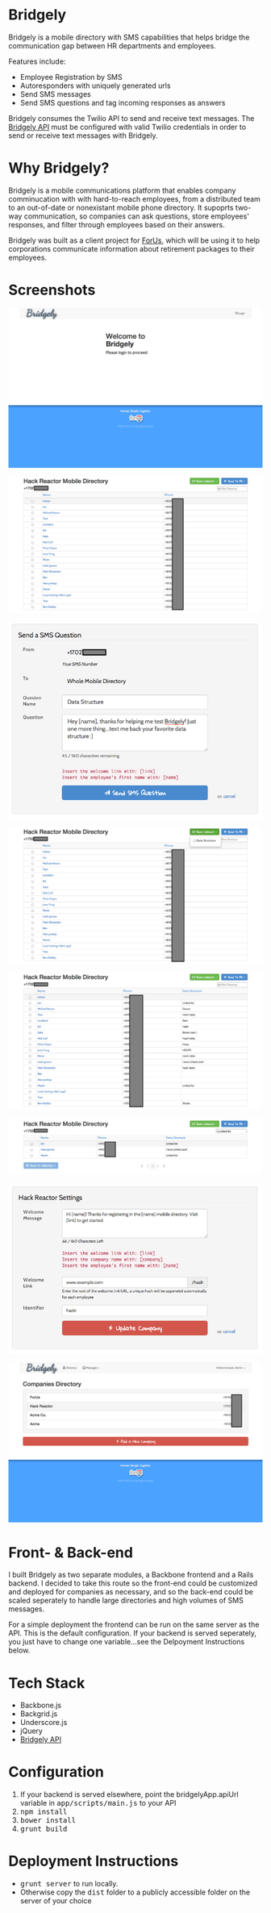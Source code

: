 # Bridgely

Bridgely is a mobile directory with SMS capabilities that helps bridge the communication gap between HR departments and employees.

Features include:
- Employee Registration by SMS
- Autoresponders with uniquely generated urls
- Send SMS messages
- Send SMS questions and tag incoming responses as answers

Bridgely consumes the Twilio API to send and receive text messages. The [Bridgely API](https://github.com/nason/bridgely-api/) must be configured with valid Twilio credentials in order to send or receive text messages with Bridgely.

# Why Bridgely?

Bridgely is a mobile communications platform that enables company comminucation with with hard-to-reach employees, from a distributed team to an out-of-date or nonexistant mobile phone directory. It supoprts two-way communication, so companies can ask questions, store employees' responses, and filter through employees based on their answers.

Bridgely was built as a client project for [ForUs](http://www.forusall.com), which will be using it to help corporations communicate information about retirement packages to their employees.

# Screenshots

![Bridgely Welcome Screen](/screenshots/welcome.png "Landing page")

![Bridgely Company Directory](/screenshots/company_directory.png "Company Directory")

![Bridgely Send Question](/screenshots/send_question.png "Send SMS Question")

![Bridgely Show Columns](/screenshots/show_columns.png "Show Columns")

![Bridgely Question Column](/screenshots/question_column.png "Question Column")

![Bridgely Filter Employees](/screenshots/filter_employees.png "Filter Employees")

![Bridgely Company Settings](/screenshots/company_settings.png "Company Settings")

![Bridgely Company List](/screenshots/company_list.png "Company List")

# Front- & Back-end

I built Bridgely as two separate modules, a Backbone frontend and a Rails backend. I decided to take this route so the front-end could be customized and deployed for companies as necessary, and so the back-end could be scaled seperately to handle large directories and high volumes of SMS messages.

For a simple deployment the frontend can be run on the same server as the API. This is the default configuration. If your backend is served seperately, you just have to change one variable...see the Delpoyment Instructions below.

# Tech Stack
- Backbone.js
- Backgrid.js
- Underscore.js
- jQuery
- [Bridgely API](https://github.com/nason/bridgely-api/)

# Configuration
1. If your backend is served elsewhere, point the bridgelyApp.apiUrl variable in <tt>app/scripts/main.js</tt> to your API
2. <tt>npm install</tt>
3. <tt>bower install</tt>
4. <tt>grunt build</tt>

# Deployment Instructions
- <tt>grunt server</tt> to run locally.
- Otherwise copy the <tt>dist</tt> folder to a publicly accessible folder on the server of your choice